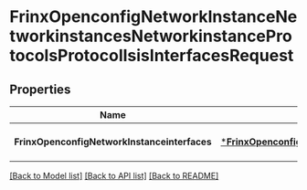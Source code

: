 # FrinxOpenconfigNetworkInstanceNetworkinstancesNetworkinstanceProtocolsProtocolIsisInterfacesRequest

## Properties
Name | Type | Description | Notes
------------ | ------------- | ------------- | -------------
**FrinxOpenconfigNetworkInstanceinterfaces** | [***FrinxOpenconfigNetworkInstanceNetworkinstancesNetworkinstanceProtocolsProtocolIsisInterfaces**](frinx.openconfig.network.instance.networkinstances.networkinstance.protocols.protocol.isis.Interfaces.md) |  | [optional] [default to null]

[[Back to Model list]](../README.md#documentation-for-models) [[Back to API list]](../README.md#documentation-for-api-endpoints) [[Back to README]](../README.md)


